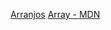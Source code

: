 [Arranjos](https://curriculum.laboratoria.la/pt/topics/javascript/04-arrays)
[Array - MDN](https://developer.compt-BR/docs/Web/JavaScript/Reference/Global_Objects/Array/)